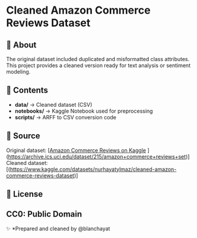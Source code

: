 
# Cleaned Amazon Commerce Reviews Dataset

## 🧹 About
The original dataset included duplicated and misformatted class attributes.  
This project provides a cleaned version ready for text analysis or sentiment modeling.

## 📂 Contents
- **data/** → Cleaned dataset (CSV)
- **notebooks/** → Kaggle Notebook used for preprocessing
- **scripts/** → ARFF to CSV conversion code

## 🧠 Source
Original dataset: [[Amazon Commerce Reviews on Kaggle](https://www.kaggle.com/) ](https://archive.ics.uci.edu/dataset/215/amazon+commerce+reviews+set)] 
Cleaned dataset: [(https://www.kaggle.com/datasets/nurhayatylmaz/cleaned-amazon-commerce-reviews-dataset)]

## 🪪 License
CC0: Public Domain
---
✨ *Prepared and cleaned by @blanchayat

